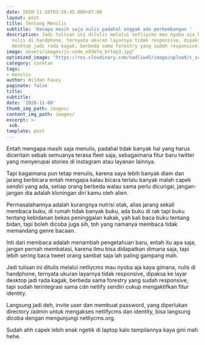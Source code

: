 ```yaml
---
date: 2020-11-28T03:58:45.000+07:00
layout: post
title: Tentang Menulis
subtitle: 'Kenapa masih saja nulis padahal enggak ada perkembangan '
description: Jadi tulisan ini ditulis melalui netliycms mau nyoba aja kaya gimana,
  nulis di handphone, ternyata ukuran layarnya tidak responsive, dipaksa ke layar
  desktop jadi rada kagak, berbeda sama forestry yang sudah responsive
image: assets/images/js-code_n83m7a_brtop3.jpg"
optimized_image: "https://res.cloudinary.com/nadliw45/image/upload/c_scale,w_380/v1606485058/js-code_n83m7a_brtop3.jpg"
category: coretan
tags:
- menulis
author: Wildan Fauzy
paginate: false
title: 
subtitle: 
date: '2020-11-00'
thumb_img_path: images/
content_img_path: images/
excerpt: >-
 sub.
template: post
---
```

Entah mengapa masih saja menulis, padahal tidak banyak hal yang harus diceritain sebab semuanya terasa fleet saja, sebagaimana fitur baru twitter yang menyerupai stories di instagram atau layanan lainnya. 

Tapi bagaimana pun tetap menulis, karena saya lebih banyak diam dan jarang berbicara entah mengapa kalau bicara terlalu banyak malah capek sendiri yang ada, setiap orang berbeda walau sama perlu dicurigai, jangan-jangan dia adalah kloningan diri kamu oleh alien. 

Permasalahannya adalah kurangnya nutrisi otak, alias jarang sekali membaca buku, di rumah tidak banyak buku, ada buku di rak tapi buku tentang kebidanan bekas peninggalan kakak, yah kali baca buku tentang bidan, tapi boleh dicoba juga sih, toh yang namanya membaca tidak memandang genre bacaan. 

Inti dari membaca adalah menambah pengetahuan baru, entah itu apa saja, jangan pernah membatasi, karena ilmu bisa didapatkan dimana saja, tapi lebih sering baca tweet orang sambat saja lah paling gampang mah. 

Jadi tulisan ini ditulis melalui netliycms mau nyoba aja kaya gimana, nulis di handphone, ternyata ukuran layarnya tidak responsive, dipaksa ke layar desktop jadi rada kagak, berbeda sama forestry yang sudah responsive, tapi sudah terintegrasi sama cdn netlify sendiri cukup mengaktifkan fitur identity. 

Langsung jadi deh, invite user dan membuat password, yang diperlukan directory /admin untuk mengakses netlifycms dan identity, bisa langsung dicoba dengan mengunjungi netliycms.org.

Sudah ahh capek lebih enak ngetik di laptop kalo tampilannya kaya gini mah hehe. ﻿
